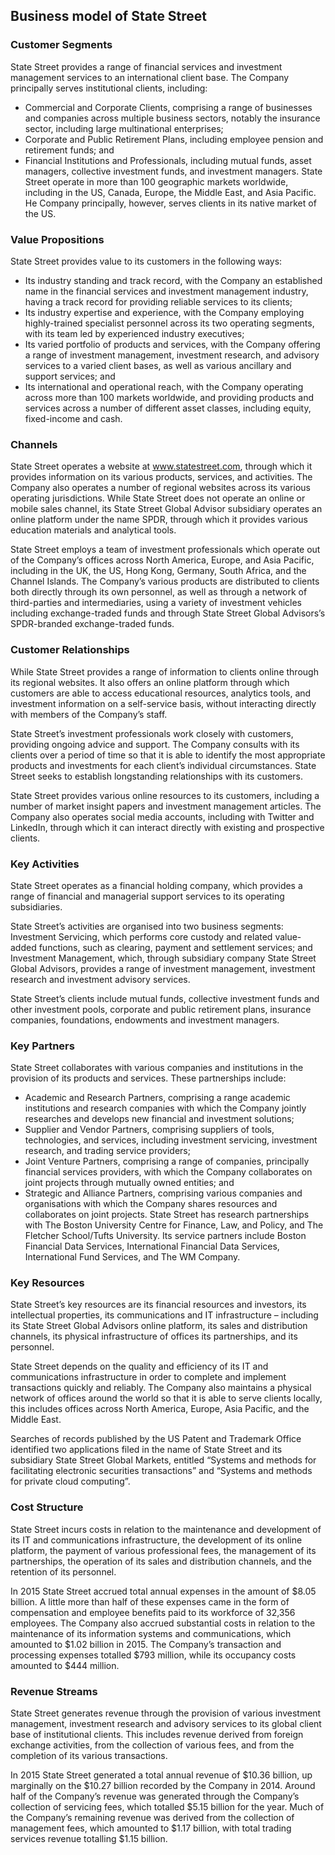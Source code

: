 Business model of State Street
------------------------------

 ### Customer Segments

 State Street provides a range of financial services and investment management services to an international client base. The Company principally serves institutional clients, including:

  * Commercial and Corporate Clients, comprising a range of businesses and companies across multiple business sectors, notably the insurance sector, including large multinational enterprises;
 * Corporate and Public Retirement Plans, including employee pension and retirement funds; and
 * Financial Institutions and Professionals, including mutual funds, asset managers, collective investment funds, and investment managers.
  State Street operate in more than 100 geographic markets worldwide, including in the US, Canada, Europe, the Middle East, and Asia Pacific. He Company principally, however, serves clients in its native market of the US.

 ### Value Propositions

 State Street provides value to its customers in the following ways:

  * Its industry standing and track record, with the Company an established name in the financial services and investment management industry, having a track record for providing reliable services to its clients;
 * Its industry expertise and experience, with the Company employing highly-trained specialist personnel across its two operating segments, with its team led by experienced industry executives;
 * Its varied portfolio of products and services, with the Company offering a range of investment management, investment research, and advisory services to a varied client bases, as well as various ancillary and support services; and
 * Its international and operational reach, with the Company operating across more than 100 markets worldwide, and providing products and services across a number of different asset classes, including equity, fixed-income and cash.
  ### Channels

 State Street operates a website at www.statestreet.com, through which it provides information on its various products, services, and activities. The Company also operates a number of regional websites across its various operating jurisdictions. While State Street does not operate an online or mobile sales channel, its State Street Global Advisor subsidiary operates an online platform under the name SPDR, through which it provides various education materials and analytical tools.

 State Street employs a team of investment professionals which operate out of the Company’s offices across North America, Europe, and Asia Pacific, including in the UK, the US, Hong Kong, Germany, South Africa, and the Channel Islands. The Company’s various products are distributed to clients both directly through its own personnel, as well as through a network of third-parties and intermediaries, using a variety of investment vehicles including exchange-traded funds and through State Street Global Advisors’s SPDR-branded exchange-traded funds.

 ### Customer Relationships

 While State Street provides a range of information to clients online through its regional websites. It also offers an online platform through which customers are able to access educational resources, analytics tools, and investment information on a self-service basis, without interacting directly with members of the Company’s staff.

 State Street’s investment professionals work closely with customers, providing ongoing advice and support. The Company consults with its clients over a period of time so that it is able to identify the most appropriate products and investments for each client’s individual circumstances. State Street seeks to establish longstanding relationships with its customers.

 State Street provides various online resources to its customers, including a number of market insight papers and investment management articles. The Company also operates social media accounts, including with Twitter and LinkedIn, through which it can interact directly with existing and prospective clients.

 ### Key Activities

 State Street operates as a financial holding company, which provides a range of financial and managerial support services to its operating subsidiaries.

 State Street’s activities are organised into two business segments: Investment Servicing, which performs core custody and related value-added functions, such as clearing, payment and settlement services; and Investment Management, which, through subsidiary company State Street Global Advisors, provides a range of investment management, investment research and investment advisory services.

 State Street’s clients include mutual funds, collective investment funds and other investment pools, corporate and public retirement plans, insurance companies, foundations, endowments and investment managers.

 ### Key Partners

 State Street collaborates with various companies and institutions in the provision of its products and services. These partnerships include:

  * Academic and Research Partners, comprising a range academic institutions and research companies with which the Company jointly researches and develops new financial and investment solutions;
 * Supplier and Vendor Partners, comprising suppliers of tools, technologies, and services, including investment servicing, investment research, and trading service providers;
 * Joint Venture Partners, comprising a range of companies, principally financial services providers, with which the Company collaborates on joint projects through mutually owned entities; and
 * Strategic and Alliance Partners, comprising various companies and organisations with which the Company shares resources and collaborates on joint projects.
  State Street has research partnerships with The Boston University Centre for Finance, Law, and Policy, and The Fletcher School/Tufts University. Its service partners include Boston Financial Data Services, International Financial Data Services, International Fund Services, and The WM Company.

 ### Key Resources

 State Street’s key resources are its financial resources and investors, its intellectual properties, its communications and IT infrastructure – including its State Street Global Advisors online platform, its sales and distribution channels, its physical infrastructure of offices its partnerships, and its personnel.

 State Street depends on the quality and efficiency of its IT and communications infrastructure in order to complete and implement transactions quickly and reliably. The Company also maintains a physical network of offices around the world so that it is able to serve clients locally, this includes offices across North America, Europe, Asia Pacific, and the Middle East.

 Searches of records published by the US Patent and Trademark Office identified two applications filed in the name of State Street and its subsidiary State Street Global Markets, entitled “Systems and methods for facilitating electronic securities transactions” and “Systems and methods for private cloud computing”.

 ### Cost Structure

 State Street incurs costs in relation to the maintenance and development of its IT and communications infrastructure, the development of its online platform, the payment of various professional fees, the management of its partnerships, the operation of its sales and distribution channels, and the retention of its personnel.

 In 2015 State Street accrued total annual expenses in the amount of $8.05 billion. A little more than half of these expenses came in the form of compensation and employee benefits paid to its workforce of 32,356 employees. The Company also accrued substantial costs in relation to the maintenance of its information systems and communications, which amounted to $1.02 billion in 2015. The Company’s transaction and processing expenses totalled $793 million, while its occupancy costs amounted to $444 million.

 ### Revenue Streams

 State Street generates revenue through the provision of various investment management, investment research and advisory services to its global client base of institutional clients. This includes revenue derived from foreign exchange activities, from the collection of various fees, and from the completion of its various transactions.

 In 2015 State Street generated a total annual revenue of $10.36 billion, up marginally on the $10.27 billion recorded by the Company in 2014. Around half of the Company’s revenue was generated through the Company’s collection of servicing fees, which totalled $5.15 billion for the year. Much of the Company’s remaining revenue was derived from the collection of management fees, which amounted to $1.17 billion, with total trading services revenue totalling $1.15 billion.